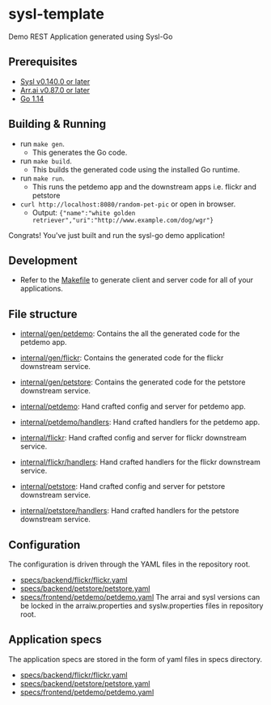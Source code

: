 # sysl-template

Demo REST Application generated using Sysl-Go

## Prerequisites

- [Sysl v0.140.0 or later ](https://sysl.io/docs/install/)
- [Arr.ai v0.87.0 or later](https://github.com/arr-ai/arrai)
- [Go 1.14](https://golang.org/doc/install)

## Building & Running

- run `make gen`. 
  - This generates the Go code.
- run `make build`. 
  - This builds the generated code using the installed Go runtime.
- run `make run`.
  - This runs the petdemo app and the downstream apps i.e. flickr and petstore
- `curl http://localhost:8080/random-pet-pic` or open in browser.
  - Output: `{"name":"white golden retriever","uri":"http://www.example.com/dog/wgr"}`

Congrats! You've just built and run the sysl-go demo application!

## Development

- Refer to the [Makefile](Makefile) to generate client and server code for all of your applications.

## File structure

- [internal/gen/petdemo](internal/gen/petdemo): Contains the all the generated code for the petdemo app.
- [internal/gen/flickr](internal/gen/flickr): Contains the generated code for the flickr downstream service.
- [internal/gen/petstore](internal/gen/petstore): Contains the generated code for the petstore downstream service.

- [internal/petdemo](internal/petdemo): Hand crafted config and server for petdemo app.
- [internal/petdemo/handlers](internal/petdemo/handlers): Hand crafted handlers for the petdemo app.

- [internal/flickr](internal/flickr): Hand crafted config and server for flickr downstream service.
- [internal/flickr/handlers](internal/flickr/handlers): Hand crafted handlers for the flickr downstream service.

- [internal/petstore](internal/petstore): Hand crafted config and server for petstore downstream service.
- [internal/petstore/handlers](internal/petstore/handlers): Hand crafted handlers for the petstore downstream service.

## Configuration

The configuration is driven through the YAML files in the repository root.
- [specs/backend/flickr/flickr.yaml](specs/backend/flickr/flickr.yaml)
- [specs/backend/petstore/petstore.yaml](specs/backend/petstore/petstore.yaml)
- [specs/frontend/petdemo/petdemo.yaml](specs/frontend/petdemo/petdemo.yaml)
The arrai and sysl versions can be locked in the arraiw.properties and syslw.properties files in repository root.

## Application specs

The application specs are stored in the form of yaml files in specs directory. 
- [specs/backend/flickr/flickr.yaml](specs/backend/flickr/flickr.yaml)
- [specs/backend/petstore/petstore.yaml](specs/backend/petstore/petstore.yaml)
- [specs/frontend/petdemo/petdemo.yaml](specs/frontend/petdemo/petdemo.yaml)
